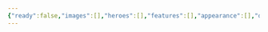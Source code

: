 ```yaml
---
{"ready":false,"images":[],"heroes":[],"features":[],"appearance":[],"dg-publish":true,"permalink":"/tabliczy/mifologicheskie-syuzhety/mars-v-iskusstve/","dgPassFrontmatter":true}
---
```



